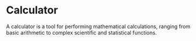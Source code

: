 # Calculator
A calculator is a tool for performing mathematical calculations, ranging from basic arithmetic to complex scientific and statistical functions.
